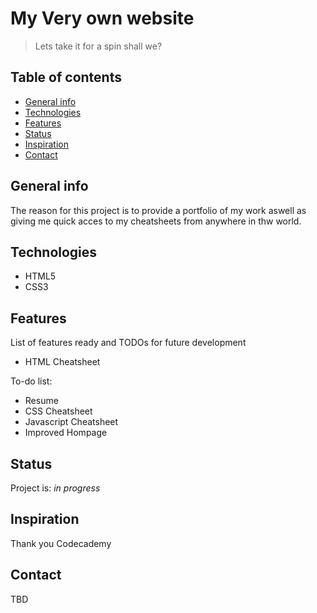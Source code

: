 # My Very own website
> Lets take it for a spin shall we?

## Table of contents
* [General info](#general-info)
* [Technologies](#technologies)
* [Features](#features)
* [Status](#status)
* [Inspiration](#inspiration)
* [Contact](#contact)

## General info
The reason for this project is to provide a portfolio of my work aswell as giving me quick acces to my cheatsheets from anywhere in thw world.

## Technologies
* HTML5
* CSS3

## Features
List of features ready and TODOs for future development
* HTML Cheatsheet

To-do list:
* Resume
* CSS Cheatsheet
* Javascript Cheatsheet
* Improved Hompage

## Status
Project is: _in progress_

## Inspiration
Thank you Codecademy
## Contact
TBD